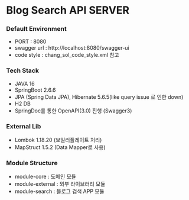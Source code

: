 # Blog Search API SERVER

### Default Environment
- PORT : 8080<br>
- swagger url : http://localhost:8080/swagger-ui
- code style : chang_sol_code_style.xml 참고

### Tech Stack
- JAVA 16
- SpringBoot 2.6.6
- JPA (Spring Data JPA), Hibernate 5.6.5(like query issue 로 인한 down)
- H2 DB
- SpringDoc를 통한 OpenAPI(3.0) 진행 (Swagger3)

### External Lib
- Lombok 1.18.20 (보일러플레이트 처리)
- MapStruct 1.5.2 (Data Mapper로 사용)

### Module Structure
- module-core : 도메인 모듈
- module-external : 외부 라이브러리 모듈
- module-search : 블로그 검색 APP 모듈

